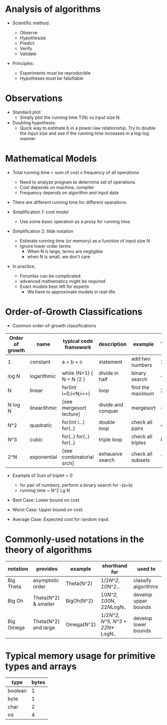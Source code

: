 # Analysis of algorithms

  - Scientific method:
    - Observe
    - Hypothesize
    - Predict
    - Verify
    - Validate
    
  - Principles:
    - Experiments must be reproducible
    - Hypotheses must be falsifiable

# Observations
  - Standard plot:
    - Simply plot the running time T(N) vs input size N.
  - Doubling hypothesis:
    - Quick way to estimate b in a power-law relationship. Try to double the input size and see if the 
      running time increases in a log-log manner

# Mathematical Models
  - Total running time = sum of cost x frequency of all operations
    - Need to analyze program to determine set of operations
    - Cost depends on machine, compiler
    - Frequency depends on algorithm and input data
    
  - There are different running time for different operations
  - Simplification 1: cost model
    - Use some basic operation as a proxy for running time.
  - Simplification 2: tilde notation
    - Estimate running time (or memory) as a function of input size N
    - Ignore lower order terms
      - When N is large, terms are negligible
      - when N is small, we don't care
      
  - In practice,
    - Forumlas can be complicated
    - advanced mathematics might be required
    - Exact models best left for experts
      - We have to approximate models in real-life.
      
# Order-of-Growth Classifications

  - Common order-of-growth classifications
  
  | Order of growth | name            | typical code framework  | description         | example                | T(2N)/T(N)  |
  | --------------- | --------------- | ----------------------- | ------------------- | ---------------------- | ----------- |
  | 1               | constant        | a = b + c               | statement           | add two numbers        | 1           |
  | log N           | logarithmic     | while (N>1) { N = N /2 }| divide in half      | binary search          | ~ 1         |
  | N               | linear          | for(int i=0;i<N;i++)    | loop                | find the maximum       | 2           |
  | N log N         | linearithmic    | [see mergesort lecture] | divide and conquer  | mergesort              | ~ 2         |
  | N^2             | quadratic       | for(int i...) for(..)   | double loop         | check all pairs        | 4           |
  | N^3             | cubic           | for(..) for(..) for(..) | triple loop         | check all triples      | 8           |
  | 2^N             | exponential     | [see combinatorial srch]| exhausive search    | check all subsets      | T(N)        |
  

  - Example of Sum of triplet = 0
    - for pair of numbers, perform a binary search for -(a+b)
    - running time ~ N^2 Lg N

  - Best Case: Lower bound on cost.
  - Worst Case: Upper bound on cost.
  - Average Case: Expected cost for random input.

# Commonly-used notations in the theory of algorithms

  | notation    | provides            | example     | shorthand for                       | used to                 |
  | ----------- | -----------------   | ----------- | ----------------------------------- | ----------------------- |
  | Big Theta   | asymptotic order    | Theta(N^2)  | 1/2*N^2, 10*N^2...                  | classify algorithms     |
  | Big Oh      | Theta(N^2) & smaller| BigOh(N^2)  | 10*N^2, 100*N, 22*N*LogN..          | develop upper bounds    |
  | Big Omega   | Theta(N^2) and large| Omega(N^2)  | 1/2*N^2, N^5, N^3 + 22*N* LogN..    | develop lower bounds    |

# Typical memory usage for primitive types and arrays

  | type      | bytes   |
  | --------- | ------- |
  | boolean   | 1       |
  | byte      | 1       |
  | char      | 2       |
  | int       | 4       |
